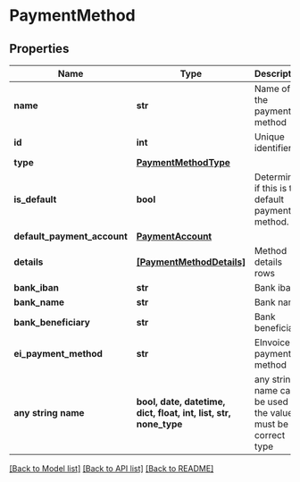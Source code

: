 # PaymentMethod


## Properties
Name | Type | Description | Notes
------------ | ------------- | ------------- | -------------
**name** | **str** | Name of the payment method | 
**id** | **int** | Unique identifier | [optional] 
**type** | [**PaymentMethodType**](PaymentMethodType.md) |  | [optional] 
**is_default** | **bool** | Determines if this is the default payment method. | [optional] 
**default_payment_account** | [**PaymentAccount**](PaymentAccount.md) |  | [optional] 
**details** | [**[PaymentMethodDetails]**](PaymentMethodDetails.md) | Method details rows | [optional] 
**bank_iban** | **str** | Bank iban | [optional] 
**bank_name** | **str** | Bank name | [optional] 
**bank_beneficiary** | **str** | Bank beneficiary | [optional] 
**ei_payment_method** | **str** | EInvoice payment method | [optional] 
**any string name** | **bool, date, datetime, dict, float, int, list, str, none_type** | any string name can be used but the value must be the correct type | [optional]

[[Back to Model list]](../README.md#documentation-for-models) [[Back to API list]](../README.md#documentation-for-api-endpoints) [[Back to README]](../README.md)


